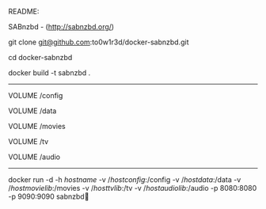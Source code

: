 README: 

SABnzbd - (http://sabnzbd.org/)

git clone git@github.com:to0w1r3d/docker-sabnzbd.git 

cd docker-sabnzbd

docker build -t sabnzbd .  

____________

VOLUME /config

VOLUME /data

VOLUME /movies

VOLUME /tv

VOLUME /audio

____________

docker run -d -h _hostname_ -v /_hostconfig_:/config -v /_hostdata_:/data -v /_hostmovielib_:/movies -v /_hosttvlib_:/tv -v /_hostaudiolib_:/audio -p 8080:8080 -p 9090:9090 sabnzbd
